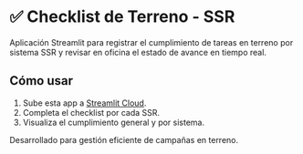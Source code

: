 # ✅ Checklist de Terreno - SSR

Aplicación Streamlit para registrar el cumplimiento de tareas en terreno por sistema SSR y revisar en oficina el estado de avance en tiempo real.

## Cómo usar

1. Sube esta app a [Streamlit Cloud](httpsstreamlit.iocloud).
2. Completa el checklist por cada SSR.
3. Visualiza el cumplimiento general y por sistema.

Desarrollado para gestión eficiente de campañas en terreno.

